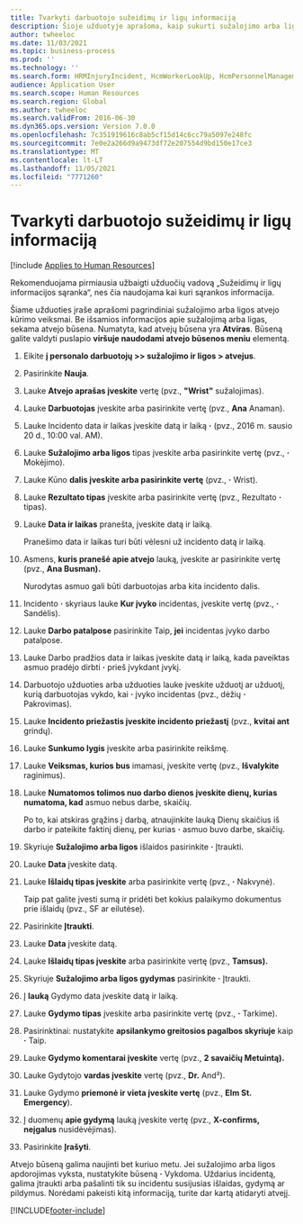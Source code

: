 ```yaml
---
title: Tvarkyti darbuotojo sužeidimų ir ligų informaciją
description: Šioje užduotyje aprašoma, kaip sukurti sužalojimo arba ligos atvejį.
author: twheeloc
ms.date: 11/03/2021
ms.topic: business-process
ms.prod: ''
ms.technology: ''
ms.search.form: HRMInjuryIncident, HcmWorkerLookUp, HcmPersonnelManagementWorkspace
audience: Application User
ms.search.scope: Human Resources
ms.search.region: Global
ms.author: twheeloc
ms.search.validFrom: 2016-06-30
ms.dyn365.ops.version: Version 7.0.0
ms.openlocfilehash: 7c351919616c8ab5cf15d14c6cc79a5097e248fc
ms.sourcegitcommit: 7e0e2a266d9a9473df72e207554d9bd150e17ce3
ms.translationtype: MT
ms.contentlocale: lt-LT
ms.lasthandoff: 11/05/2021
ms.locfileid: "7771260"
---
```

# <a name="maintain-employee-injury-and-illness-information"></a>Tvarkyti darbuotojo sužeidimų ir ligų informaciją

[!include [Applies to Human Resources](../includes/applies-to-hr.md)]



Rekomenduojama pirmiausia užbaigti užduočių vadovą „Sužeidimų ir ligų informacijos sąranka“, nes čia naudojama kai kuri sąrankos informacija. 



Šiame užduoties įraše aprašomi pagrindiniai sužalojimo arba ligos atvejo kūrimo veiksmai. Be išsamios informacijos apie sužalojimą arba ligas, sekama atvejo būsena. Numatyta, kad atvejų būsena yra **Atviras**. Būseną galite valdyti puslapio **viršuje naudodami atvejo būsenos meniu** elementą.

1. Eikite **į personalo darbuotojų \>\> sužalojimo ir ligos \> atvejus**.
2. Pasirinkite **Nauja**.
3. Lauke **Atvejo aprašas įveskite** vertę (pvz., **"Wrist"** sužalojimas).
4. Lauke **Darbuotojas** įveskite arba pasirinkite vertę (pvz., **Ana** Anaman).
5. Lauke Incidento data ir laikas įveskite datą ir laiką **·** (pvz., 2016 m. sausio 20 d., 10:00 val. AM).
6. Lauke **Sužalojimo arba ligos** tipas įveskite arba pasirinkite vertę (pvz., **·** Mokėjimo).
7. Lauke Kūno **dalis įveskite arba pasirinkite vertę** (pvz., **·** Wrist).
8. Lauke **Rezultato tipas** įveskite arba pasirinkite vertę (pvz., Rezultato **·** tipas).
9. Lauke **Data ir laikas** pranešta, įveskite datą ir laiką.

    Pranešimo data ir laikas turi būti vėlesni už incidento datą ir laiką.

10. Asmens, **kuris pranešė apie atvejo** lauką, įveskite ar pasirinkite vertę (pvz., **Ana Busman).**

    Nurodytas asmuo gali būti darbuotojas arba kita incidento dalis.

11. Incidento **·** skyriaus lauke **Kur įvyko** incidentas, įveskite vertę (pvz., **·** Sandėlis).
12. Lauke **Darbo patalpose** pasirinkite Taip, **jei** incidentas įvyko darbo patalpose.
13. Lauke Darbo pradžios data ir laikas įveskite datą ir laiką, kada paveiktas asmuo pradėjo dirbti **·** prieš įvykdant įvykį.
14. Darbuotojo užduoties arba užduoties lauke įveskite užduotį ar užduotį, kurią darbuotojas vykdo, kai **·** įvyko incidentas (pvz., dėžių **·** Pakrovimas). 
15. Lauke **Incidento priežastis įveskite incidento priežastį** (pvz., **kvitai ant** grindų).
16. Lauke **Sunkumo lygis** įveskite arba pasirinkite reikšmę.
17. Lauke **Veiksmas, kurios bus** imamasi, įveskite vertę (pvz., **Išvalykite** raginimus).
18. Lauke **Numatomos tolimos nuo darbo dienos įveskite dienų, kurias numatoma, kad** asmuo nebus darbe, skaičių.

    Po to, kai atskiras grąžins į darbą, atnaujinkite lauką Dienų skaičius iš darbo ir pateikite faktinį dienų, per kurias **·** asmuo buvo darbe, skaičių.

19. Skyriuje **Sužalojimo arba ligos** išlaidos pasirinkite **·** Įtraukti.
20. Lauke **Data** įveskite datą.
21. Lauke **Išlaidų tipas įveskite** arba pasirinkite vertę (pvz., **·** Nakvynė).

    Taip pat galite įvesti sumą ir pridėti bet kokius palaikymo dokumentus prie išlaidų (pvz., SF ar eilutėse).

22. Pasirinkite **Įtraukti**.
23. Lauke **Data** įveskite datą.
24. Lauke **Išlaidų tipas įveskite** arba pasirinkite vertę (pvz., **Tamsus).**
25. Skyriuje **Sužalojimo arba ligos gydymas** pasirinkite **·** Įtraukti.
26. Į **lauką** Gydymo data įveskite datą ir laiką.
27. Lauke **Gydymo tipas** įveskite arba pasirinkite vertę (pvz., **·** Tarkime).
28. Pasirinktinai: nustatykite **apsilankymo greitosios pagalbos skyriuje** kaip **·** Taip.
29. Lauke **Gydymo komentarai įveskite** vertę (pvz., **2 savaičių Metuintą).**
30. Lauke Gydytojo **vardas įveskite** vertę (pvz., **Dr.** And²).
31. Lauke Gydymo **priemonė ir vieta įveskite vertę** (pvz., **Elm St. Emergency**).
32. Į duomenų **apie gydymą** lauką įveskite vertę (pvz., **X-confirms, neįgalus** nusidėvėjimas).
33. Pasirinkite **Įrašyti**.

Atvejo būseną galima naujinti bet kuriuo metu. Jei sužalojimo arba ligos apdorojimas vyksta, nustatykite būseną **·** Vykdoma. Uždarius incidentą, galima įtraukti arba pašalinti tik su incidentu susijusias išlaidas, gydymą ar pildymus. Norėdami pakeisti kitą informaciją, turite dar kartą atidaryti atvejį.

[!INCLUDE[footer-include](../includes/footer-banner.md)]
